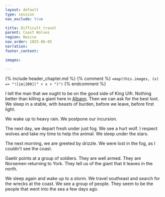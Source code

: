 ```yaml
---
layout: default
type: session
nav_exclude: true

title: Difficult travel
parent: Coast Wolves
region: Hwicce
nav_order: 1025-06-05
narration: 
footer_content: 

images:

---
```


{% include header_chapter.md %}
{% comment %}
`=map(this.images, (x) => "![im|200](" + x + ")")`
{% endcomment %}

I tell the man that we ought to be on the good side of King Ulfr.
Nothing better than killing a giant here in [Albann](../../gazetteer/Albann.md).
Then we can ask for the best loot.
We sleep in a stable, with beasts of burden, before we leave, before first light.

We wake up to heavy rain.
We postpone our incursion.

The next day, we depart fresh under just fog.
We see a hurt wolf.
I respect wolves and take my time to help the animal.
We sleep under the stars.

The next morning, we are greeted by drizzle.
We were lost in the fog, as I couldn't see the coast.

Gaetir points at a group of soldiers.
They are well armed.
They are Norsemen returning to York.
They tell us of the giant that it leaves in the north.

We sleep again and wake up to a storm.
We travel southeast and search for the wrecks at the coast.
We see a group of people.
They seem to be the people that went into the sea a few days ago.

